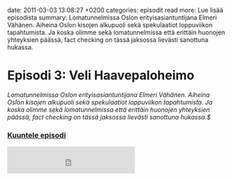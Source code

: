 date: 2011-03-03 13:08:27 +0200
categories: episodit
read more: Lue lis&auml;&auml; episodista
summary: Lomatunnelmissa Oslon erityisasiantuntijana Elmeri Vähänen. Aiheina Oslon kisojen alkupuoli sekä spekulaatiot loppuviikon tapahtumista. Ja koska olimme sekä lomatunnelmissa että erittäin huonojen yhteyksien päässä, fact checking on tässä jaksossa lievästi sanottuna hukassa.

#  Episodi 3: Veli Haavepaloheimo

_Lomatunnelmissa Oslon erityisasiantuntijana Elmeri Vähänen. Aiheina Oslon kisojen alkupuoli sekä spekulaatiot loppuviikon tapahtumista. Ja koska olimme sekä lomatunnelmissa että erittäin huonojen yhteyksien päässä, fact checking on tässä jaksossa lievästi sanottuna hukassa.$_

### [Kuuntele episodi](http://podcast.raskaasti.fi/3233/22676-episodi-3-veli-haavepaloheimo)

<iframe src="http://www.facebook.com/plugins/likebox.php?href=http%3A%2F%2Fwww.facebook.com%2Fpages%2FRaskaasti%2F164707666913459&amp;width=292&amp;colorscheme=dark&amp;show_faces=false&amp;stream=false&amp;header=false&amp;height=62" scrolling="no" frameborder="0" style="border:none; overflow:hidden; width:292px; height:62px;" allowTransparency="true">
</iframe>

